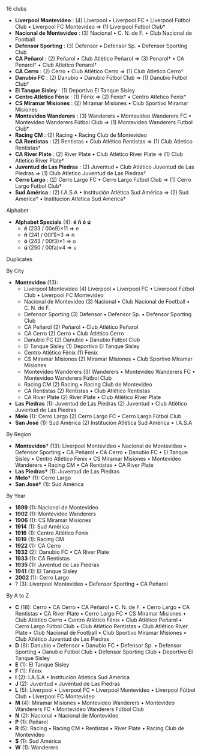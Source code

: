 16 clubs

- **Liverpool Montevideo** : (4) Liverpool • Liverpool FC • Liverpool Fútbol Club • Liverpool FC Montevideo ⇒ (1) Liverpool Futbol Club†
- **Nacional de Montevideo** : (3) Nacional • C. N. de F. • Club Nacional de Football
- **Defensor Sporting** : (3) Defensor • Defensor Sp. • Defensor Sporting Club
- **CA Peñarol** : (2) Peñarol • Club Atlético Peñarol ⇒ (3) Penarol† • CA Penarol† • Club Atletico Penarol†
- **CA Cerro** : (2) Cerro • Club Atlético Cerro ⇒ (1) Club Atletico Cerro†
- **Danubio FC** : (2) Danubio • Danubio Fútbol Club ⇒ (1) Danubio Futbol Club†
- **El Tanque Sisley** : (1) Deportivo El Tanque Sisley
- **Centro Atlético Fénix** : (1) Fénix ⇒ (2) Fenix† • Centro Atletico Fenix†
- **CS Miramar Misiones** : (2) Miramar Misiones • Club Sportivo Miramar Misiones
- **Montevideo Wanderers** : (3) Wanderers • Montevideo Wanderers FC • Montevideo Wanderers Fútbol Club ⇒ (1) Montevideo Wanderers Futbol Club†
- **Racing CM** : (2) Racing • Racing Club de Montevideo
- **CA Rentistas** : (2) Rentistas • Club Atlético Rentistas ⇒ (1) Club Atletico Rentistas†
- **CA River Plate** : (2) River Plate • Club Atlético River Plate ⇒ (1) Club Atletico River Plate†
- **Juventud de Las Piedras** : (2) Juventud • Club Atlético Juventud de Las Piedras ⇒ (1) Club Atletico Juventud de Las Piedras†
- **Cerro Largo** : (2) Cerro Largo FC • Cerro Largo Fútbol Club ⇒ (1) Cerro Largo Futbol Club†
- **Sud América** : (2) I.A.S.A • Institución Atlética Sud América ⇒ (2) Sud America† • Institucion Atletica Sud America†




Alphabet

- **Alphabet Specials** (4):  **é**  **ñ**  **ó**  **ú** 
  - **é** (233 / 00e9)×11 ⇒ e
  - **ñ** (241 / 00f1)×3 ⇒ n
  - **ó** (243 / 00f3)×1 ⇒ o
  - **ú** (250 / 00fa)×4 ⇒ u




Duplicates





By City

- **Montevideo** (13): 
  - Liverpool Montevideo  (4) Liverpool • Liverpool FC • Liverpool Fútbol Club • Liverpool FC Montevideo
  - Nacional de Montevideo  (3) Nacional • Club Nacional de Football • C. N. de F.
  - Defensor Sporting  (3) Defensor • Defensor Sp. • Defensor Sporting Club
  - CA Peñarol  (2) Peñarol • Club Atlético Peñarol
  - CA Cerro  (2) Cerro • Club Atlético Cerro
  - Danubio FC  (2) Danubio • Danubio Fútbol Club
  - El Tanque Sisley  (1) Deportivo El Tanque Sisley
  - Centro Atlético Fénix  (1) Fénix
  - CS Miramar Misiones  (2) Miramar Misiones • Club Sportivo Miramar Misiones
  - Montevideo Wanderers  (3) Wanderers • Montevideo Wanderers FC • Montevideo Wanderers Fútbol Club
  - Racing CM  (2) Racing • Racing Club de Montevideo
  - CA Rentistas  (2) Rentistas • Club Atlético Rentistas
  - CA River Plate  (2) River Plate • Club Atlético River Plate
- **Las Piedras** (1): Juventud de Las Piedras  (2) Juventud • Club Atlético Juventud de Las Piedras
- **Melo** (1): Cerro Largo  (2) Cerro Largo FC • Cerro Largo Fútbol Club
- **San José** (1): Sud América  (2) Institución Atlética Sud América • I.A.S.A




By Region

- **Montevideo†** (13):   Liverpool Montevideo • Nacional de Montevideo • Defensor Sporting • CA Peñarol • CA Cerro • Danubio FC • El Tanque Sisley • Centro Atlético Fénix • CS Miramar Misiones • Montevideo Wanderers • Racing CM • CA Rentistas • CA River Plate
- **Las Piedras†** (1):   Juventud de Las Piedras
- **Melo†** (1):   Cerro Largo
- **San José†** (1):   Sud América




By Year

- **1899** (1):   Nacional de Montevideo
- **1902** (1):   Montevideo Wanderers
- **1906** (1):   CS Miramar Misiones
- **1914** (1):   Sud América
- **1916** (1):   Centro Atlético Fénix
- **1919** (1):   Racing CM
- **1922** (1):   CA Cerro
- **1932** (2):   Danubio FC • CA River Plate
- **1933** (1):   CA Rentistas
- **1935** (1):   Juventud de Las Piedras
- **1941** (1):   El Tanque Sisley
- **2002** (1):   Cerro Largo
- ? (3):   Liverpool Montevideo • Defensor Sporting • CA Peñarol






By A to Z

- **C** (18): Cerro • CA Cerro • CA Peñarol • C. N. de F. • Cerro Largo • CA Rentistas • CA River Plate • Cerro Largo FC • CS Miramar Misiones • Club Atlético Cerro • Centro Atlético Fénix • Club Atlético Peñarol • Cerro Largo Fútbol Club • Club Atlético Rentistas • Club Atlético River Plate • Club Nacional de Football • Club Sportivo Miramar Misiones • Club Atlético Juventud de Las Piedras
- **D** (8): Danubio • Defensor • Danubio FC • Defensor Sp. • Defensor Sporting • Danubio Fútbol Club • Defensor Sporting Club • Deportivo El Tanque Sisley
- **E** (1): El Tanque Sisley
- **F** (1): Fénix
- **I** (2): I.A.S.A • Institución Atlética Sud América
- **J** (2): Juventud • Juventud de Las Piedras
- **L** (5): Liverpool • Liverpool FC • Liverpool Montevideo • Liverpool Fútbol Club • Liverpool FC Montevideo
- **M** (4): Miramar Misiones • Montevideo Wanderers • Montevideo Wanderers FC • Montevideo Wanderers Fútbol Club
- **N** (2): Nacional • Nacional de Montevideo
- **P** (1): Peñarol
- **R** (5): Racing • Racing CM • Rentistas • River Plate • Racing Club de Montevideo
- **S** (1): Sud América
- **W** (1): Wanderers




